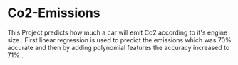 # Co2-Emissions

This Project predicts how much a car will emit Co2 according to it's engine size . First linear regression is used to predict the emissions which was 70% accurate and then by adding polynomial features the accuracy increased to 71% .
